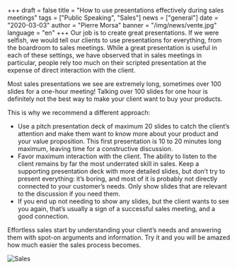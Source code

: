 +++
draft = false
title = "How to use presentations effectively during sales meetings"
tags = ["Public Speaking", "Sales"]
news = ["general"]
date = "2020-03-03"
author = "Pierre Morsa"
banner = "/img/news/vente.jpg"
language = "en"
+++
Our job is to create great presentations. If we were selfish, we would tell our clients to use presentations for everything, from the boardroom to sales meetings. While a great presentation is useful in each of these settings, we have observed that in sales meetings in particular, people rely too much on their scripted presentation at the expense of direct interaction with the client.

Most sales presentations we see are extremely long, sometimes over 100 slides for a one-hour meeting! Talking over 100 slides for one hour is definitely not the best way to make your client want to buy your products.

This is why we recommend a different approach:

- Use a pitch presentation deck of maximum 20 slides to catch the client’s attention and make them want to know more about your product and your value proposition. This first presentation is 10 to 20 minutes long maximum, leaving time for a constructive discussion.
- Favor maximum interaction with the client. The ability to listen to the client remains by far the most underrated skill in sales. Keep a supporting presentation deck with more detailed slides, but don’t try to present everything: it’s boring, and most of it is probably not directly connected to your customer’s needs. Only show slides that are relevant to the discussion if you need them.
- If you end up not needing to show any slides, but the client wants to see you again, that’s usually a sign of a successful sales meeting, and a good connection.

Effortless sales start by understanding your client’s needs and answering them with spot-on arguments and information. Try it and you will be amazed how much easier the sales process becomes.

![Sales](/img/news/vente.jpg)